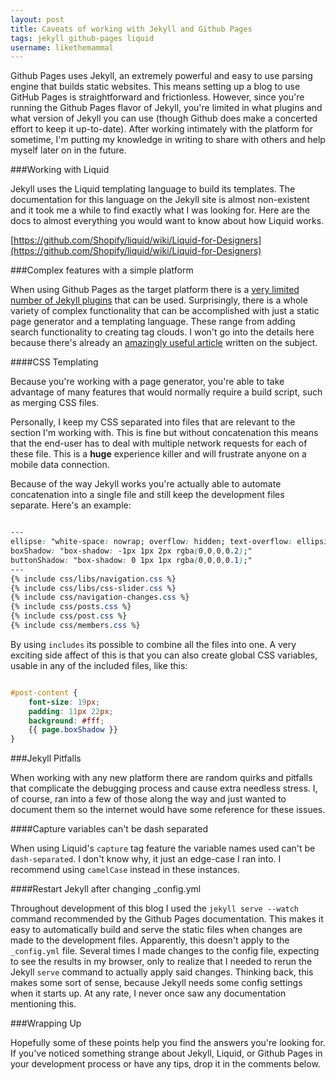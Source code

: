 ```yaml
---
layout: post
title: Caveats of working with Jekyll and Github Pages
tags: jekyll github-pages liquid
username: likethemammal
---
```


Github Pages uses Jekyll, an extremely powerful and easy to use parsing engine that builds static websites. This means setting up a blog to use GitHub Pages is straightforward and frictionless. However, since you're running the Github Pages flavor of Jekyll, you're limited in what plugins and what version of Jekyll you can use (though Github does make a concerted effort to keep it up-to-date). After working intimately with the platform for sometime, I'm putting my knowledge in writing to share with others and help myself later on in the future.

###Working with Liquid

Jekyll uses the Liquid templating language to build its templates. The documentation for this language on the Jekyll site is almost non-existent and it took me a while to find exactly what I was looking for. Here are the docs to almost everything you would want to know about how Liquid works.

[https://github.com/Shopify/liquid/wiki/Liquid-for-Designers](https://github.com/Shopify/liquid/wiki/Liquid-for-Designers)

###Complex features with a simple platform

When using Github Pages as the target platform there is a [very limited number of Jekyll plugins](https://help.github.com/articles/using-jekyll-plugins-with-github-pages/) that can be used. Surprisingly, there is a whole variety of complex functionality that can be accomplished with just a static page generator and a templating language. These range from adding search functionality to creating tag clouds. I won't go into the details here because there's already an [amazingly useful article](http://www.developmentseed.org/blog/2011/09/09/jekyll-github-pages/) written on the subject.

####CSS Templating

Because you're working with a page generator, you're able to take advantage of many features that would normally require a build script, such as merging CSS files.

Personally, I keep my CSS separated into files that are relevant to the section I'm working with. This is fine but without concatenation this means that the end-user has to deal with multiple network requests for each of these file. This is a **huge** experience killer and will frustrate anyone on a mobile data connection.

Because of the way Jekyll works you're actually able to automate concatenation into a single file and still keep the development files separate. Here's an example:

```css

---
ellipse: "white-space: nowrap; overflow: hidden; text-overflow: ellipsis;"
boxShadow: "box-shadow: -1px 1px 2px rgba(0,0,0,0.2);"
buttonShadow: "box-shadow: 0 1px 1px rgba(0,0,0,0.1);"
---
{% include css/libs/navigation.css %}
{% include css/libs/css-slider.css %}
{% include css/navigation-changes.css %}
{% include css/posts.css %}
{% include css/post.css %}
{% include css/members.css %}

```

By using `includes` its possible to combine all the files into one. A very exciting side affect of this is that you can also create global CSS variables, usable in any of the included files, like this:

```css

#post-content {
    font-size: 19px;
    padding: 11px 22px;
    background: #fff;
    {{ page.boxShadow }}
}

```

###Jekyll Pitfalls

When working with any new platform there are random quirks and pitfalls that complicate the debugging process and cause extra needless stress. I, of course, ran into a few of those along the way and just wanted to document them so the internet would have some reference for these issues.

####Capture variables can't be dash separated

When using Liquid's `capture` tag feature the variable names used can't be `dash-separated`. I don't know why, it just an edge-case I ran into. I recommend using `camelCase` instead in these instances.

####Restart Jekyll after changing _config.yml

Throughout development of this blog I used the `jekyll serve --watch` command recommended by the Github Pages documentation. This makes it easy to automatically build and serve the static files when changes are made to the development files. Apparently, this doesn't apply to the `_config.yml` file. Several times I made changes to the config file, expecting to see the results in my browser, only to realize that I needed to rerun the Jekyll `serve` command to actually apply said changes. Thinking back, this makes some sort of sense, because Jekyll needs some config settings when it starts up. At any rate, I never once saw any documentation mentioning this.

###Wrapping Up

Hopefully some of these points help you find the answers you're looking for. If you've noticed something strange about Jekyll, Liquid, or Github Pages in your development process or have any tips, drop it in the comments below.